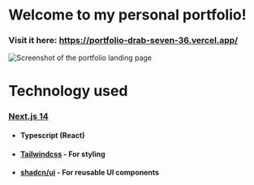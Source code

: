 # Welcome to my personal portfolio! 
### Visit it here:  https://portfolio-drab-seven-36.vercel.app/
![Screenshot of the portfolio landing page](https://github.com/user-attachments/assets/a8ba485f-8cab-40f7-8960-c92cdebf4d93)
# Technology used
### [Next.js 14](https://nextjs.org/)
- #### Typescript (React)
- #### [Tailwindcss](https://tailwindui.com/) - For styling
- #### [shadcn/ui](https://ui.shadcn.com/) - For reusable UI components
